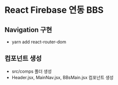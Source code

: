 # React Firebase 연동 BBS

## Navigation 구현

- yarn add react-router-dom

## 컴포넌트 생성

- src/comps 폴더 생성
- Header.jsx, MainNav.jsx, BBsMain.jsx 컴포넌트 생성

